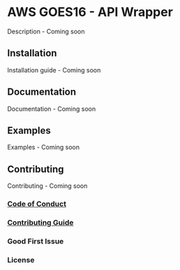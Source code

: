 # AWS GOES16 - API Wrapper
Description - Coming soon

## Installation
Installation guide - Coming soon

## Documentation
Documentation - Coming soon

## Examples
Examples - Coming soon

## Contributing
Contributing - Coming soon

### [Code of Conduct](#)

### [Contributing Guide](#)

### Good First Issue

### License